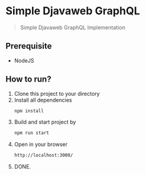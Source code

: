 # Simple Djavaweb GraphQL
> Simple Djavaweb GraphQL Implementation

## Prerequisite
- NodeJS

## How to run?
1. Clone this project to your directory
2. Install all dependencies
    ```bash
    npm install
    ```
3. Build and start project by
    ```bash
    npm run start
    ```
4. Open in your browser
    ```bash
    http://localhost:3000/
    ```
5. DONE.